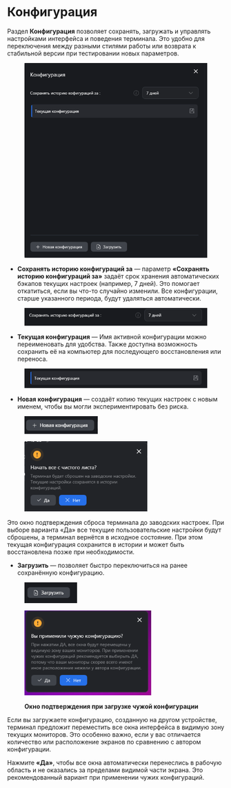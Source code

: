 # Конфигурация

Раздел **Конфигурация** позволяет сохранять, загружать и управлять настройками интерфейса и поведения терминала. Это удобно для переключения между разными стилями работы или возврата к стабильной версии при тестировании новых параметров.

<figure><img src="../../.gitbook/assets/Снимок экрана 2025-05-07 092800.png" alt="" width="469"><figcaption></figcaption></figure>

* **Сохранять историю конфигураций за** — параметр **«Сохранять историю конфигураций за»** задаёт срок хранения автоматических бэкапов текущих настроек (например, 7 дней). Это помогает откатиться, если вы что-то случайно изменили. Все конфигурации, старше указанного периода, будут удаляться автоматически.

<figure><img src="../../.gitbook/assets/Снимок экрана 2025-05-07 094503.png" alt="" width="456"><figcaption></figcaption></figure>

* **Текущая конфигурация** — Имя активной конфигурации можно переименовать для удобства. Также доступна возможность сохранить её на компьютер для последующего восстановления или переноса.

<figure><img src="../../.gitbook/assets/Снимок экрана 2025-05-07 094613.png" alt="" width="456"><figcaption></figcaption></figure>

* **Новая конфигурация** — создаёт копию текущих настроек с новым именем, чтобы вы могли экспериментировать без риска.

<figure><img src="../../.gitbook/assets/Снимок экрана 2025-05-07 094825.png" alt="" width="170"><figcaption></figcaption></figure>

<figure><img src="../../.gitbook/assets/Снимок экрана 2025-05-07 094648.png" alt="" width="285"><figcaption></figcaption></figure>

Это окно подтверждения сброса терминала до заводских настроек. При выборе варианта «Да» все текущие пользовательские настройки будут сброшены, а терминал вернётся в исходное состояние. При этом текущая конфигурация сохранится в истории и может быть восстановлена позже при необходимости.



* **Загрузить** — позволяет быстро переключиться на ранее сохранённую конфигурацию.

<figure><img src="../../.gitbook/assets/Снимок экрана 2025-05-07 094941.png" alt="" width="122"><figcaption></figcaption></figure>

<figure><img src="../../.gitbook/assets/Снимок экрана 2025-05-07 094203.png" alt="" width="294"><figcaption><p><strong>Окно подтверждения при загрузке чужой конфигурации</strong></p></figcaption></figure>

Если вы загружаете конфигурацию, созданную на другом устройстве, терминал предложит переместить все окна интерфейса в видимую зону текущих мониторов. Это особенно важно, если у вас отличается количество или расположение экранов по сравнению с автором конфигурации.

Нажмите **«Да»**, чтобы все окна автоматически перенеслись в рабочую область и не оказались за пределами видимой части экрана. Это рекомендованный вариант при применении чужих конфигураций.
